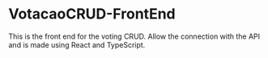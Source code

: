 # VotacaoCRUD-FrontEnd
This is the front end for the voting CRUD. Allow the connection with the API and is made using React and TypeScript.
